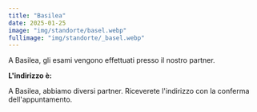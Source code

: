 ```yaml
---
title: "Basilea"
date: 2025-01-25
image: "img/standorte/basel.webp"
fullimage: "img/standorte/_basel.webp"
---
```

A Basilea, gli esami vengono effettuati presso il nostro partner.

**L'indirizzo è:**

A Basilea, abbiamo diversi partner. Riceverete l'indirizzo con la conferma dell'appuntamento.
